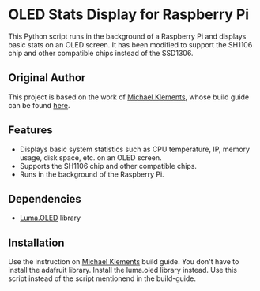 # OLED Stats Display for Raspberry Pi

This Python script runs in the background of a Raspberry Pi and displays basic stats on an OLED screen. It has been modified to support the SH1106 chip and other compatible chips instead of the SSD1306. 

## Original Author

This project is based on the work of [Michael Klements](https://github.com/mklements/OLED_Stats), whose build guide can be found [here](https://www.the-diy-life.com/add-an-oled-stats-display-to-raspberry-pi-os-bullseye/).

## Features

- Displays basic system statistics such as CPU temperature, IP, memory usage, disk space, etc. on an OLED screen.
- Supports the SH1106 chip and other compatible chips.
- Runs in the background of the Raspberry Pi.

## Dependencies

- [Luma.OLED](https://github.com/rm-hull/luma.oled) library

## Installation

Use the instruction on [Michael Klements](https://github.com/mklements/OLED_Stats) build guide.
You don't have to install the adafruit library. Install the luma.oled library instead.
Use this script instead of the script mentionend in the build-guide.




